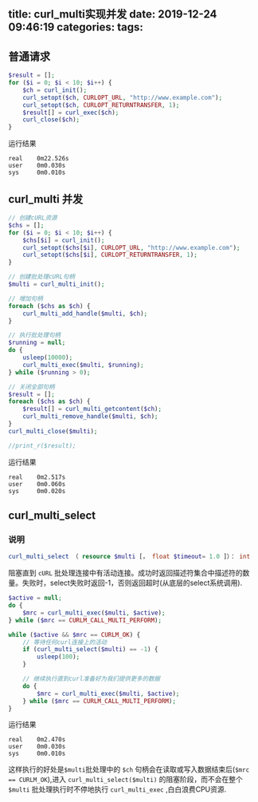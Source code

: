title: curl_multi实现并发
date: 2019-12-24 09:46:19
categories:
tags:
---
## 普通请求

```php
$result = [];
for ($i = 0; $i < 10; $i++) {
    $ch = curl_init();
    curl_setopt($ch, CURLOPT_URL, "http://www.example.com");
    curl_setopt($ch, CURLOPT_RETURNTRANSFER, 1);
    $result[] = curl_exec($ch);
    curl_close($ch);
}
```

运行结果

```shell
real    0m22.526s
user    0m0.030s
sys     0m0.010s
```

##  curl_multi 并发


```php
// 创建cURL资源
$chs = [];
for ($i = 0; $i < 10; $i++) {
    $chs[$i] = curl_init();
    curl_setopt($chs[$i], CURLOPT_URL, "http://www.example.com");
    curl_setopt($chs[$i], CURLOPT_RETURNTRANSFER, 1);
}

// 创建批处理cURL句柄
$multi = curl_multi_init();

// 增加句柄
foreach ($chs as $ch) {
    curl_multi_add_handle($multi, $ch);
}

// 执行批处理句柄
$running = null;
do {
    usleep(10000);
    curl_multi_exec($multi, $running);
} while ($running > 0);

// 关闭全部句柄
$result = [];
foreach ($chs as $ch) {
    $result[] = curl_multi_getcontent($ch);
    curl_multi_remove_handle($multi, $ch);
}
curl_multi_close($multi);

//print_r($result);
```

运行结果

```shell
real    0m2.517s
user    0m0.060s
sys     0m0.020s
```

## curl_multi_select

### 说明

```php
curl_multi_select （ resource $multi [， float $timeout= 1.0 ]）： int
```

阻塞直到 `cURL` 批处理连接中有活动连接。成功时返回描述符集合中描述符的数量。失败时，select失败时返回-1，否则返回超时(从底层的select系统调用).

```php
$active = null;
do {
    $mrc = curl_multi_exec($multi, $active);
} while ($mrc == CURLM_CALL_MULTI_PERFORM);

while ($active && $mrc == CURLM_OK) {
    // 等待任何curl连接上的活动
    if (curl_multi_select($multi) == -1) {
        usleep(100);
    }

    // 继续执行直到curl准备好为我们提供更多的数据
    do {
        $mrc = curl_multi_exec($multi, $active);
    } while ($mrc == CURLM_CALL_MULTI_PERFORM);
}
```

运行结果

```shell
real    0m2.470s
user    0m0.030s
sys     0m0.010s
```

 这样执行的好处是`$multi`批处理中的 `$ch` 句柄会在读取或写入数据结束后(`$mrc == CURLM_OK`),进入 `curl_multi_select($multi)` 的阻塞阶段，而不会在整个 `$multi` 批处理执行时不停地执行 `curl_multi_exec` ,白白浪费CPU资源.